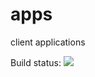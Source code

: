 # apps
client applications

Build status:
<a href="https://travis-ci.org/opencadc/apps"><img src="https://travis-ci.org/opencadc/apps.svg?branch=master" /></a>
